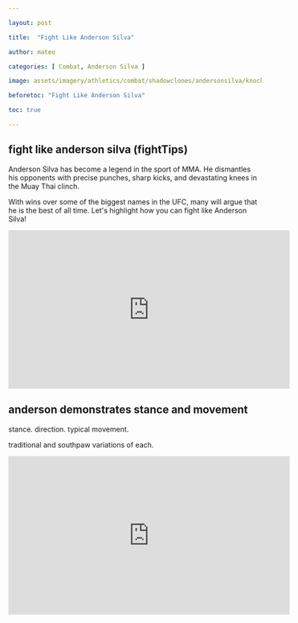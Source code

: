 ```yaml
---

layout: post

title:  "Fight Like Anderson Silva"

author: mateo

categories: [ Combat, Anderson Silva ]

image: assets/imagery/athletics/combat/shadowclones/andersonsilva/knockout.jpg

beforetoc: "Fight Like Anderson Silva"

toc: true

---
```


## fight like anderson silva (fightTips)

Anderson Silva has become a legend in the sport of MMA. He dismantles his opponents with precise punches, sharp kicks, and devastating knees in the Muay Thai clinch.

With wins over some of the biggest names in the UFC, many will argue that he is the best of all time. Let's highlight how you can fight like Anderson Silva!

<iframe width="560" height="315" src="https://www.youtube.com/embed/QwmLtwZQQqc?si=5OPjyBFHKaBx6TZp" title="YouTube video player" frameborder="0" allow="accelerometer; autoplay; clipboard-write; encrypted-media; gyroscope; picture-in-picture; web-share" referrerpolicy="strict-origin-when-cross-origin" allowfullscreen></iframe>

## anderson demonstrates stance and movement

stance. direction. typical movement.

traditional and southpaw variations of each.

<iframe width="560" height="315" src="https://www.youtube.com/embed/ayoGuLg1kXo?si=l79pjW2k8s-QLPRp" title="YouTube video player" frameborder="0" allow="accelerometer; autoplay; clipboard-write; encrypted-media; gyroscope; picture-in-picture; web-share" referrerpolicy="strict-origin-when-cross-origin" allowfullscreen></iframe>
